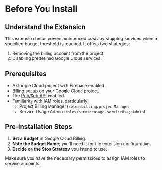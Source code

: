 # Before You Install

## Understand the Extension

This extension helps prevent unintended costs by stopping services when a specified budget threshold is reached. It offers two strategies:

1. Removing the billing account from the project.
2. Disabling predefined Google Cloud services.

## Prerequisites

- A Google Cloud project with Firebase enabled.
- Billing set up on your Google Cloud project.
- The [Pub/Sub API](https://cloud.google.com/pubsub) enabled.
- Familiarity with IAM roles, particularly:
  - Project Billing Manager (`roles/billing.projectManager`)
  - Service Usage Admin (`roles/serviceusage.serviceUsageAdmin`)

## Pre-installation Steps

1. **Set a Budget** in Google Cloud Billing.
2. **Note the Budget Name**; you'll need it for the extension configuration.
3. **Decide on the Stop Strategy** you intend to use.

Make sure you have the necessary permissions to assign IAM roles to service accounts.
